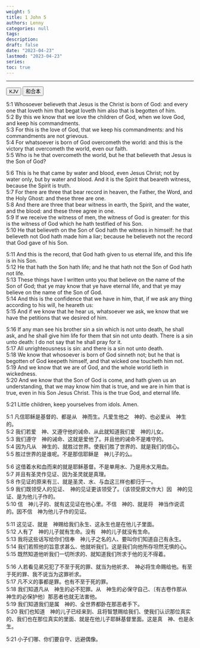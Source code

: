 ```yaml
---
weight: 5
title: 1 John 5
authors: Lenny
categories: null
tags: 
description: 
draft: false
date: "2023-04-23"
lastmod: "2023-04-23"
series:
toc: true
---
```



<!--more-->
---

<!-- Tab links -->
<div class="tab">
  <button class="tablinks active" onclick="tablabel(event, 'english')">KJV</button>
  <button class="tablinks" onclick="tablabel(event, 'chinese')">和合本</button>
  
</div>

<!-- Tab content -->
<div id="english" class="tabcontent" style="display:block">

5:1 Whosoever believeth that Jesus is the Christ is born of God: and every one that loveth him that begat loveth him also that is begotten of him.  
5:2 By this we know that we love the children of God, when we love God, and keep his commandments.  
5:3 For this is the love of God, that we keep his commandments: and his commandments are not grievous.  
5:4 For whatsoever is born of God overcometh the world: and this is the victory that overcometh the world, even our faith.  
5:5 Who is he that overcometh the world, but he that believeth that Jesus is the Son of God?  

5:6 This is he that came by water and blood, even Jesus Christ; not by water only, but by water and blood. And it is the Spirit that beareth witness, because the Spirit is truth.  
5:7 For there are three that bear record in heaven, the Father, the Word, and the Holy Ghost: and these three are one.  
5:8 And there are three that bear witness in earth, the Spirit, and the water, and the blood: and these three agree in one.  
5:9 If we receive the witness of men, the witness of God is greater: for this is the witness of God which he hath testified of his Son.  
5:10 He that believeth on the Son of God hath the witness in himself: he that believeth not God hath made him a liar; because he believeth not the record that God gave of his Son.  

5:11 And this is the record, that God hath given to us eternal life, and this life is in his Son.  
5:12 He that hath the Son hath life; and he that hath not the Son of God hath not life.  
5:13 These things have I written unto you that believe on the name of the Son of God; that ye may know that ye have eternal life, and that ye may believe on the name of the Son of God.  
5:14 And this is the confidence that we have in him, that, if we ask any thing according to his will, he heareth us:  
5:15 And if we know that he hear us, whatsoever we ask, we know that we have the petitions that we desired of him.  

5:16 If any man see his brother sin a sin which is not unto death, he shall ask, and he shall give him life for them that sin not unto death. There is a sin unto death: I do not say that he shall pray for it.  
5:17 All unrighteousness is sin: and there is a sin not unto death.  
5:18 We know that whosoever is born of God sinneth not; but he that is begotten of God keepeth himself, and that wicked one toucheth him not.  
5:19 And we know that we are of God, and the whole world lieth in wickedness.  
5:20 And we know that the Son of God is come, and hath given us an understanding, that we may know him that is true, and we are in him that is true, even in his Son Jesus Christ. This is the true God, and eternal life.  

5:21 Little children, keep yourselves from idols. Amen.  

</div>

<div id="chinese" class="tabcontent">

5:1 凡信耶稣是基督的、都是从　神而生。凡爱生他之　神的、也必爱从　神生的。  
5:2 我们若爱　神、又遵守他的诫命、从此就知道我们爱　神的儿女。  
5:3 我们遵守　神的诫命、这就是爱他了。并且他的诫命不是难守的。  
5:4 因为凡从　神生的、就胜过世界。使我们胜了世界的、就是我们的信心。  
5:5 胜过世界的是谁呢。不是那信耶稣是　神儿子的么。  

5:6 这借着水和血而来的就是耶稣基督。不是单用水、乃是用水又用血。  
5:7 并且有圣灵作见证、因为圣灵就是真理。  
5:8 作见证的原来有三、就是圣灵、水、与血这三样也都归于一。  
5:9 我们既领受人的见证、　神的见证更该领受了。〔该领受原文作大〕因　神的见证、是为他儿子作的。  
5:10 信　神儿子的、就有这见证在他心里。不信　神的、就是将　神当作说谎的。因不信　神为他儿子作的见证。  

5:11 这见证、就是　神赐给我们永生、这永生也是在他儿子里面。  
5:12 人有了　神的儿子就有生命。没有　神的儿子就没有生命。  
5:13 我将这些话写给你们信奉　神儿子之名的人、要叫你们知道自己有永生。  
5:14 我们若照他的旨意求甚么、他就听我们。这是我们向他所存坦然无惧的心。  
5:15 既然知道他听我们一切所求的、就知道我们所求于他的无不得着。  

5:16 人若看见弟兄犯了不至于死的罪、就当为他祈求、　神必将生命赐给他。有至于死的罪、我不说当为这罪祈求。  
5:17 凡不义的事都是罪。也有不至于死的罪。  
5:18 我们知道凡从　神生的必不犯罪。从　神生的必保守自己、〔有古卷作那从　神生的必保护他〕那恶者也就无法害他。  
5:19 我们知道我们是属　神的、全世界都卧在那恶者手下。  
5:20 我们也知道　神的儿子已经来到、且将智慧赐给我们、使我们认识那位真实的、我们也在那位真实的里面、就是在他儿子耶稣基督里面。这是真　神、也是永生。  

5:21 小子们哪、你们要自守、远避偶像。  
</div>